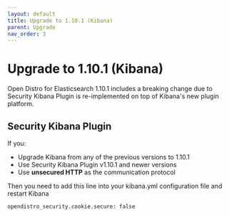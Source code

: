 ```yaml
---
layout: default
title: Upgrade to 1.10.1 (Kibana)
parent: Upgrade
nav_order: 3
---
```


# Upgrade to 1.10.1 (Kibana)

Open Distro for Elasticsearch 1.10.1 includes a breaking change due to Security Kibana Plugin is re-implemented on top of Kibana's new plugin platform.


## Security Kibana Plugin

If you:
* Upgrade Kibana from any of the previous versions to 1.10.1
* Use Security Kibana Plugin v1.10.1 and newer versions
* Use **unsecured HTTP** as the communication protocol

Then you need to add this line into your kibana.yml configuration file and restart Kibana
```bash
opendistro_security.cookie.secure: false
```
